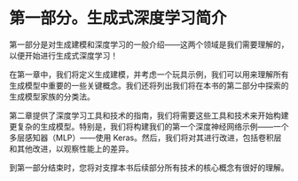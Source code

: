 # 第一部分。生成式深度学习简介

第一部分是对生成建模和深度学习的一般介绍——这两个领域是我们需要理解的，以便开始进行生成式深度学习！

在第一章中，我们将定义生成建模，并考虑一个玩具示例，我们可以用来理解所有生成模型中重要的一些关键概念。我们还将列出我们将在本书的第二部分中探索的生成模型家族的分类法。

第二章提供了深度学习工具和技术的指南，我们将需要这些工具和技术来开始构建更复杂的生成模型。特别是，我们将构建我们的第一个深度神经网络示例——一个多层感知器（MLP）——使用 Keras。然后，我们将对其进行改进，包括卷积层和其他改进，以观察性能上的差异。

到第一部分结束时，您将对支撑本书后续部分所有技术的核心概念有很好的理解。
